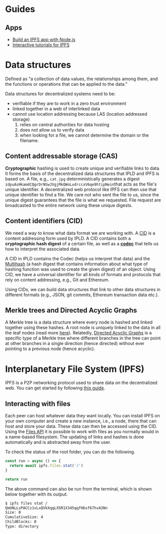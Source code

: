 # Guides

## Apps

- [Build an IPFS app with Node.js](https://www.youtube.com/watch?v=RMlo9_wfKYU)
- [Interactive tutorials for IPFS](https://proto.school/#/tutorials)

# Data structures

Defined as "a collection of data values, the relationships among them, and the functions or operations that can be applied to the data."

Data structures for decentralized systems need to be:

- verifiable if they are to work in a zero trust environment
- linked together in a web of interlinked data
- cannot use location addressing because LAS (location addressed storage)
  1. relies on central authorities for data hosting
  2. does not allow us to verify data
  3. when looking for a file, we cannot determine the domain or the filename.

## Content addressable storage (CAS)

**Cryptographic** hashing is used to create unique and verifiable links to data. It forms the basis of the decentralized data structures that IPLD and IPFS is based on. A file, e.g., `cat.jpg` deterministically generates a digest `zdpuAsHkamdCQgrDrNSwJVgjMkQWoLxdrccxV6qe9htipNein`that acts as the file's unique identifier. A decentralized web protocol like IPFS can then use that unique identifier to find a file. We care not who sent the file to us, since the unique digest guarantees that the file is what we requested. File request are broadcasted to the entire network using these unique digests. 

## Content identifiers (CID)

We need a way to know what data format we are working with. A [CID](https://proto.school/#/anatomy-of-a-cid) is a content addressing form used by IPLD. A CID contains both a **cryptographic hash digest** of a certain file, as well as a [**codec**](https://github.com/multiformats/multicodec) that tells us how to interpret the associated data.

A CID in IPLD contains the Codec (helps us interpret that data) and the [Multihash](https://github.com/multiformats/multihash) (a hash digest that contains information about what type of hashing function was used to create the given digest) of an object. Using CID, we have a universal identifier for all kinds of formats and protocols that rely on content addressing, e.g., Git and Ethereum.

Using CIDs, we can build data structures that link to other data structures in different formats (e.g., JSON, git commits, Ethereum transaction data etc.).

## Merkle trees and Directed Acyclic Graphs
A Merkle tree is a data structure where every node is hashed and linked together using these hashes. A root node is uniquely linked to the data in all the leaf nodes (read more [here](https://en.wikipedia.org/wiki/Merkle_tree)). Relatedly, [Directed Acyclic Graphs](https://en.wikipedia.org/wiki/Directed_acyclic_graph) is a specific type of a Merkle tree where different branches in the tree can point at other branches in a single direction (hence directed) without ever pointing to a previous node (hence acyclic). 

# Interplanetary File System (IPFS)

IPFS is a P2P networking protocol used to share data on the decentralized web. You can get started by following [this guide](https://docs.ipfs.io/introduction/usage/).

## Interacting with files

Each peer can host whatever data they want locally. You can install IPFS on your own computer and create a new instance, i.e., a node, there that can host and store your data. These data can then be accessed using the CID. Using the [Files API](https://github.com/ipfs/interface-js-ipfs-core/blob/master/SPEC/FILES.md#the-files-api-aka-mfs-the-mutable-file-system) it is possible to work with files as you normally would in a name-based filesystem. The updating of links and hashes is done automatically and is abstracted away from the user.

To check the status of the root folder, you can do the following.

```javascript
const run = async () => {
  return await ipfs.files.stat('/')
}

return run
```

The above command can also be run from the terminal, which is shown below together with its output.

```bash
$ ipfs files stat /
QmUNLLsPACCz1vLxQVkXqqLX5R1X345qqfHbsf67hvA3Nn
Size: 0
CumulativeSize: 4
ChildBlocks: 0
Type: directory
```

